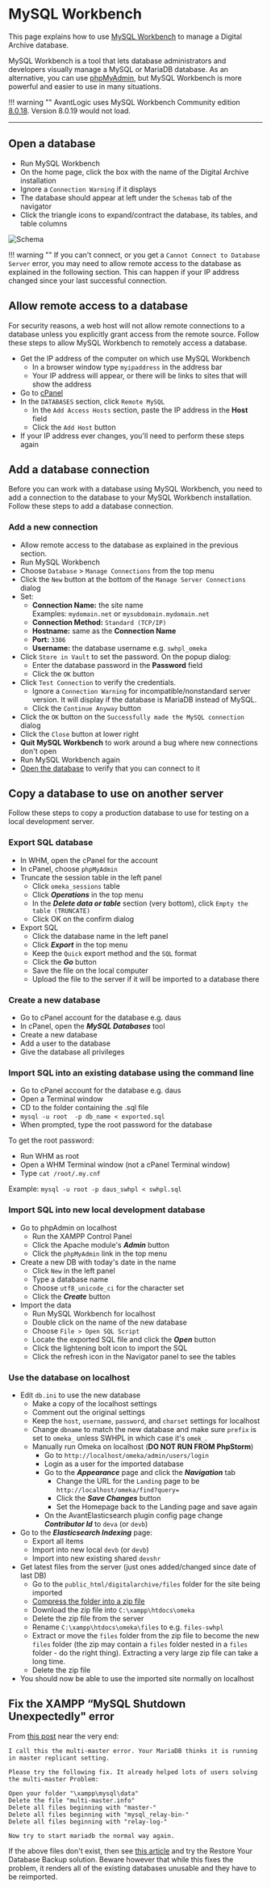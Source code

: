 # MySQL Workbench

This page explains how to use [MySQL Workbench](https://www.mysql.com/products/workbench/)
to manage a Digital Archive database.

MySQL Workbench is a tool that lets database administrators and developers visually manage a
MySQL or MariaDB database. As an alternative, you can use [phpMyAdmin](https://www.phpmyadmin.net/),
but MySQL Workbench is more powerful and easier to use in many situations.

!!! warning ""
    AvantLogic uses MySQL Workbench Community edition
    [8.0.18](https://dev.mysql.com/downloads/workbench/). Version 8.0.19 would not load.

---

## Open a database

-   Run MySQL Workbench
-   On the home page, click the box with the name of the Digital Archive installation
-   Ignore a `Connection Warning` if it displays
-   The database should appear at left under the `Schemas` tab of the navigator
-   Click the triangle icons to expand/contract the database, its tables, and table columns

![Schema](mysql-1.jpg)

!!! warning ""
    If you can't connect, or you get a `Cannot Connect to Database Server` error, you may need
    to allow remote access to the database as explained in the following section. This can
    happen if your IP address changed since your last successful connection.

## Allow remote access to a database

For security reasons, a web host will not allow remote connections to a database
unless you explicitly grant access from the remote source. Follow these steps to
allow MySQL Workbench to remotely access a database.

-   Get the IP address of the computer on which use MySQL Workbench
    -	In a browser window type `myipaddress` in the address bar
    -   Your IP address will appear, or there will be links to sites that will show the address
-	Go to [cPanel](linux-server.md#cpanel)
-	In the `DATABASES` section, click `Remote MySQL`
    -	In the `Add Access Hosts` section, paste the IP address in the **Host** field
    -	Click the `Add Host` button
-   If your IP address ever changes, you'll need to perform these steps again

## Add a database connection

Before you can work with a database using MySQL Workbench, you need to add a
connection to the database to your MySQL Workbench installation. Follow these steps
to add a database connection.

### Add a new connection

-   Allow remote access to the database as explained in the previous section.
-   Run MySQL Workbench
-	Choose `Database` > `Manage Connections` from the top menu
-	Click the `New` button at the bottom of the `Manage Server Connections` dialog
-	Set:
    -	**Connection Name:** the site name  
        Examples: `mydomain.net` or `mysubdomain.mydomain.net`
    -	**Connection Method:** `Standard (TCP/IP)`
    -	**Hostname:** same as the **Connection Name**
    -	**Port:** `3306`
    -	**Username:** the database username e.g. `swhpl_omeka`
-	Click `Store in Vault` to set the password. On the popup dialog:
    -   Enter the database password in the **Password** field
    -   Click the `OK` button
-	Click `Test Connection` to verify the credentials.
    -   Ignore a `Connection Warning` for incompatible/nonstandard server version.
        It will display if the database is MariaDB instead of MySQL.
    -   Click the `Continue Anyway` button
-   Click the `OK` button on the `Successfully made the MySQL connection` dialog
-	Click the `Close` button at lower right
-	**Quit MySQL Workbench** to work around a bug where new connections don't open
-   Run MySQL Workbench again
-   [Open the database](#open-a-database) to verify that you can connect to it

## Copy a database to use on another server

Follow these steps to copy a production database to use for testing on a local
development server.

### Export SQL database

-   In WHM, open the cPanel for the account
-   In cPanel, choose `phpMyAdmin`
-   Truncate the session table in the left panel
    -   Click `omeka_sessions` table
    -   Click **_Operations_** in the top menu
    -   In the **_Delete data or table_** section (very bottom), click `Empty the table (TRUNCATE)`
    -   Click OK on the confirm dialog
-   Export SQL
    -   Click the database name in the left panel
    -   Click **_Export_** in the top menu
    -   Keep the `Quick` export method and the `SQL` format
    -   Click the **_Go_** button
    -   Save the file on the local computer
    -   Upload the file to the server if it will be imported to a database there

### Create a new database

-   Go to cPanel account for the database e.g. daus
-   In cPanel, open the **_MySQL Databases_** tool
-   Create a new database
-   Add a user to the database
-   Give the database all privileges 

### Import SQL into an existing database using the command line

-   Go to cPanel account for the database e.g. daus
-   Open a Terminal window
-   CD to the folder containing the .sql file
-   `mysql -u root  -p db_name < exported.sql`
-   When prompted, type the root password for the database

To get the root password:

-   Run WHM as root
-   Open a WHM Terminal window (not a cPanel Terminal window)
-   Type `cat /root/.my.cnf`

Example: `mysql -u root -p daus_swhpl < swhpl.sql`

### Import SQL into new local development database

-   Go to phpAdmin on localhost
    -   Run the XAMPP Control Panel
    -   Click the Apache module's **_Admin_** button
    -   Click the `phpMyAdmin` link in the top menu
-   Create a new DB with today's date in the name
    -   Click `New` in the left panel
    -   Type a database name
    -   Choose `utf8_unicode_ci` for the character set
    -   Click the **_Create_** button
-   Import the data    
    -   Run MySQL Workbench for localhost 
    -   Double click on the name of the new database
    -   Choose `File > Open SQL Script`
    -   Locate the exported SQL file and click the **_Open_** button
    -   Click the lightening bolt icon to import the SQL
    -   Click the refresh icon in the Navigator panel to see the tables

### Use the database on localhost

-   Edit `db.ini` to use the new database
    -   Make a copy of the localhost settings
    -   Comment out the original settings
    -   Keep the `host`, `username`, `password`, and `charset` settings for localhost
    -   Change `dbname` to match the new database and make sure `prefix` is set to `omeka_` unless SWHPL in which case it's `omek_`. 
    -   Manually run Omeka on localhost (**DO NOT RUN FROM PhpStorm**)
        -   Go to `http://localhost/omeka/admin/users/login`
        -   Login as a user for the imported database
        -   Go to the **_Appearance_** page and click the **_Navigation_** tab
            -   Change the URL for the `Landing` page to be `http://localhost/omeka/find?query=`
            -   Click the **_Save Changes_** button
            -   Set the Homepage back to the Landing page and save again
        -   On the AvantElasticsearch plugin config page change **_Contributor Id_** to `deva` (or `devb`)
-   Go to the **_Elasticsearch Indexing_** page:
    -   Export all items
    -   Import into new local `devb` (or `devb`)
    -   Import into new existing shared `devshr`
-   Get latest files from the server (just ones added/changed since date of last DB)
    -   Go to the `public_html/digitalarchive/files` folder for the site being imported
    -   [Compress the folder into a zip file](/technology/linux-server/#compress-a-large-folder-on-the-server)
    -   Download the zip file into `C:\xampp\htdocs\omeka`
    -   Delete the zip file from the server
    -   Rename `C:\xampp\htdocs\omeka\files` to e.g. `files-swhpl`
    -   Extract or move the `files` folder from the zip file to become the new `files` folder
        (the zip may contain a `files` folder nested in a `files` folder - do the right thing). Extracting a very large zip file can take a long time.
    -   Delete the zip file
-   You should now be able to use the imported site normally on localhost

## Fix the XAMPP “MySQL Shutdown Unexpectedly" error

From [this post](https://community.apachefriends.org/f/viewtopic.php?t=83059&sid=4ed5d5716223a33d892389ef90e38ddc) near the very end:
``` text
I call this the multi-master error. Your MariaDB thinks it is running in master replicant setting.

Please try the following fix. It already helped lots of users solving the multi-master Problem:

Open your folder "\xampp\mysql\data"
Delete the file "multi-master.info"
Delete all files beginning with "master-"
Delete all files beginning with "mysql_relay-bin-"
Delete all files beginning with "relay-log-"

Now try to start mariadb the normal way again.
```

If the above files don't exist, then see [this article](https://kinsta.com/knowledgebase/xampp-mysql-shutdown-unexpectedly/) and try the Restore Your Database Backup solution.
Beware however that while this fixes the problem, it renders all of the existing databases unusable and they have to be reimported.
